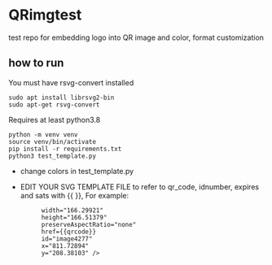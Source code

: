 # QRimgtest

test repo for embedding logo into QR image and color, format customization

## how to run

You must have rsvg-convert installed 

```
sudo apt install librsvg2-bin
sudo apt-get rsvg-convert
```

Requires at least python3.8

```
python -m venv venv
source venv/bin/activate
pip install -r requirements.txt
python3 test_template.py 
```

- change colors in test_template.py

- EDIT YOUR SVG TEMPLATE FILE to refer to qr_code, idnumber, expires and sats
with {{ }}, For example: 

```<image
         width="166.29921"
         height="166.51379"
         preserveAspectRatio="none"
         href={{qrcode}}
         id="image4277"
         x="811.72894"
         y="208.38103" />
